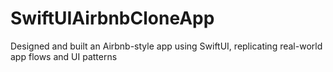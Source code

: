 # SwiftUIAirbnbCloneApp
Designed and built an Airbnb-style app using SwiftUI, replicating real-world app flows and UI patterns
